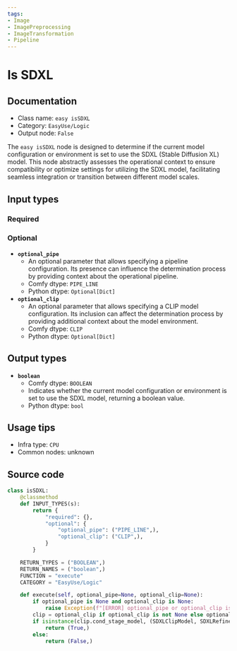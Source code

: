 ```yaml
---
tags:
- Image
- ImagePreprocessing
- ImageTransformation
- Pipeline
---
```


# Is SDXL
## Documentation
- Class name: `easy isSDXL`
- Category: `EasyUse/Logic`
- Output node: `False`

The `easy isSDXL` node is designed to determine if the current model configuration or environment is set to use the SDXL (Stable Diffusion XL) model. This node abstractly assesses the operational context to ensure compatibility or optimize settings for utilizing the SDXL model, facilitating seamless integration or transition between different model scales.
## Input types
### Required
### Optional
- **`optional_pipe`**
    - An optional parameter that allows specifying a pipeline configuration. Its presence can influence the determination process by providing context about the operational pipeline.
    - Comfy dtype: `PIPE_LINE`
    - Python dtype: `Optional[Dict]`
- **`optional_clip`**
    - An optional parameter that allows specifying a CLIP model configuration. Its inclusion can affect the determination process by providing additional context about the model environment.
    - Comfy dtype: `CLIP`
    - Python dtype: `Optional[Dict]`
## Output types
- **`boolean`**
    - Comfy dtype: `BOOLEAN`
    - Indicates whether the current model configuration or environment is set to use the SDXL model, returning a boolean value.
    - Python dtype: `bool`
## Usage tips
- Infra type: `CPU`
- Common nodes: unknown


## Source code
```python
class isSDXL:
    @classmethod
    def INPUT_TYPES(s):
        return {
            "required": {},
            "optional": {
                "optional_pipe": ("PIPE_LINE",),
                "optional_clip": ("CLIP",),
            }
        }

    RETURN_TYPES = ("BOOLEAN",)
    RETURN_NAMES = ("boolean",)
    FUNCTION = "execute"
    CATEGORY = "EasyUse/Logic"

    def execute(self, optional_pipe=None, optional_clip=None):
        if optional_pipe is None and optional_clip is None:
            raise Exception(f"[ERROR] optional_pipe or optional_clip is missing")
        clip = optional_clip if optional_clip is not None else optional_pipe['clip']
        if isinstance(clip.cond_stage_model, (SDXLClipModel, SDXLRefinerClipModel, SDXLClipG)):
            return (True,)
        else:
            return (False,)

```
